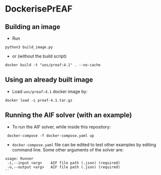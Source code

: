 # DockerisePrEAF

## Building an image

- Run

```
python3 build_image.py
```
- or (without the build script)

```
docker build -t "uos/preaf:4.1" . --no-cache
```

## Using an already built image 
- Load `uos/preaf:4.1` docker image by:

```
docker load -i preaf-4.1.tar.gz
```

## Running the AIF solver (with an example)

- To run the AIF solver, while inside this repository:

```
 docker-compose -f docker-compose.yaml up
```

- `docker-compose.yaml` file can be edited to test other examples by editing command line. Some other arguments of the solver are:

```
usage: Runner
 -i,--input <arg>    AIF file path (.json) (required)
 -o,--output <arg>   AIF file path (.json) (required)
``